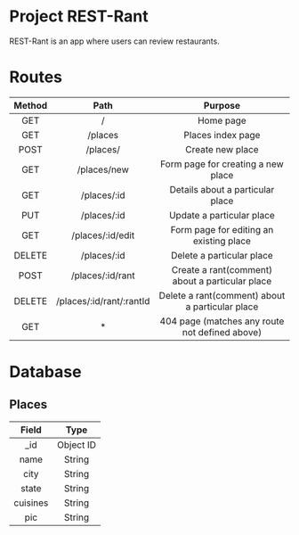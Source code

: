 # Project REST-Rant

REST-Rant is an app where users can review restaurants.

# Routes

| Method |           Path           |                     Purpose                     |
| :----: | :----------------------: | :---------------------------------------------: |
|  GET   |            /             |                    Home page                    |
|  GET   |         /places          |                Places index page                |
|  POST  |         /places/         |                Create new place                 |
|  GET   |       /places/new        |       Form page for creating a new place        |
|  GET   |       /places/:id        |        Details about a particular place         |
|  PUT   |       /places/:id        |            Update a particular place            |
|  GET   |     /places/:id/edit     |     Form page for editing an existing place     |
| DELETE |       /places/:id        |            Delete a particular place            |
|  POST  |     /places/:id/rant     | Create a rant(comment) about a particular place |
| DELETE | /places/:id/rant/:rantId | Delete a rant(comment) about a particular place |
|  GET   |            \*            | 404 page (matches any route not defined above)  |

# Database

## Places

|  Field   |   Type    |
| :------: | :-------: |
|   \_id   | Object ID |
|   name   |  String   |
|   city   |  String   |
|  state   |  String   |
| cuisines |  String   |
|   pic    |  String   |
